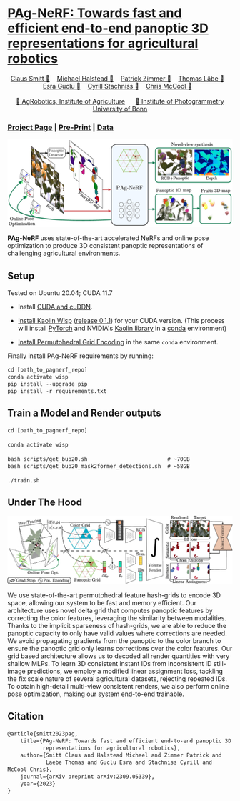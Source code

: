 # [PAg-NeRF: Towards fast and efficient end-to-end panoptic 3D representations for agricultural robotics](https://lvisroot.github.io/pagnerf)



  <div align="center">
    <a href="http://claussmitt.com">
    Claus Smitt 🌱</a> &nbsp;&nbsp;
    <a href="http://agrobotics.uni-bonn.de/michael-halstead/">
    Michael Halstead 🌱</a>  &nbsp;&nbsp;
    <a href="http://agrobotics.uni-bonn.de/patrick-zimmer/">
    Patrick Zimmer 🌱</a> &nbsp;&nbsp;
    <a href="https://www.ipb.uni-bonn.de/people/thomas-laebe/">
    Thomas Läbe 📸</a> &nbsp;&nbsp;
    <a href="http://agrobotics.uni-bonn.de/esra-guclu/">
    Esra Guclu 🌱</a> &nbsp;&nbsp;
    <a href="https://www.ipb.uni-bonn.de/people/cyrill-stachniss/">
    Cyrill Stachniss 📸</a> &nbsp;&nbsp;
    <a href="https://sites.google.com/site/christophersmccool/">
    Chris McCool 🌱</a> &nbsp;&nbsp;
    <br><br>
    <a href="http://agrobotics.uni-bonn.de/">
    🌱 AgRobotics, Institute of Agriculture</a> &nbsp;&nbsp;&nbsp;&nbsp;
    <a href="https://www.ipb.uni-bonn.de/">
    📸 Institute of Photogrammetry</a>
    </br><a href="https://www.uni-bonn.de/">
  University of Bonn</a>
  </div>

### [Project Page](https://lvisroot.github.io/pagnerf) | [Pre-Print](https://arxiv.org/abs/2309.05339) | [Data](http://agrobotics.uni-bonn.de/sweet_pepper_dataset/)

<img src='imgs/hero_landscape.jpg'/>

**PAg-NeRF** uses state-of-the-art accelerated NeRFs and online pose optimization to produce 3D consistent panoptic representations of challenging agricultural environments.
<!-- ## TL;DR - Test Pre-Trained model -->

## Setup

Tested on Ubuntu 20.04; CUDA 11.7

- Install [CUDA and cuDDN](https://docs.nvidia.com/deeplearning/cudnn/install-guide/index.html).

- [Install Kaolin Wisp](https://kaolin-wisp.readthedocs.io/en/latest/pages/install.html) ([release 0.1.1](https://github.com/NVIDIAGameWorks/kaolin-wisp/releases/tag/v0.1.1)) for your CUDA version.
(This process will install [PyTorch](https://pytorch.org/) and NVIDIA's [Kaolin library](https://kaolin.readthedocs.io/en/latest/) in a [conda](https://conda.io/projects/conda/en/latest/index.html) environment)

- [Install Permutohedral Grid Encoding](https://github.com/RaduAlexandru/permutohedral_encoding#install) in the same `conda` environment.

Finally install PAg-NeRF requirements by running:
```
cd [path_to_pagnerf_repo]
conda activate wisp
pip install --upgrade pip
pip install -r requirements.txt
```

## Train a Model and Render outputs

```
cd [path_to_pagnerf_repo]

conda activate wisp

bash scripts/get_bup20.sh                         # ~70GB
bash scripts/get_bup20_mask2former_detections.sh  # ~58GB

./train.sh
```

## Under The Hood

<img src='imgs/pipeline.jpg'/>

We use state-of-the-art permutohedral feature hash-grids to encode 3D space, allowing our system to be fast and memory efficient. Our architecture uses novel delta grid that computes panoptic features by correcting the color features, leveraging the similarity between modalities. Thanks to the implicit sparseness of hash-grids, we are able to reduce the panoptic capacity to only have valid values where corrections are needed.
We avoid propagating gradients from the panoptic to the color branch to ensure the panoptic grid only learns corrections over the color features. Our grid based architecture allows us to decoded all render quantities with very shallow MLPs. To learn 3D consistent instant IDs from inconsistent ID still-image predictions, we employ a modified linear assignment loss, tackling the fix scale nature of several agricultural datasets, rejecting repeated IDs. To obtain high-detail multi-view consistent renders, we also perform online pose optimization, making our system end-to-end trainable.




## Citation
```
@article{smitt2023pag,
    title={PAg-NeRF: Towards fast and efficient end-to-end panoptic 3D
           representations for agricultural robotics},
    author={Smitt Claus and Halstead Michael and Zimmer Patrick and
            Laebe Thomas and Guclu Esra and Stachniss Cyrill and McCool Chris},
    journal={arXiv preprint arXiv:2309.05339},
    year={2023}
}
```
